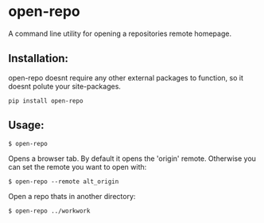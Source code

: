 # open-repo
A command line utility for opening a repositories remote homepage.

## Installation:
open-repo doesnt require any other external packages to function, so it doesnt polute your site-packages.

`pip install open-repo`

## Usage:
`$ open-repo`

Opens a browser tab. By default it opens the 'origin' remote. Otherwise you can set the remote you want to open with:

`$ open-repo --remote alt_origin`

Open a repo thats in another directory:

`$ open-repo ../workwork`

